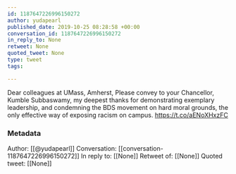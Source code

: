 ```yaml
---
id: 1187647226996150272
author: yudapearl
published_date: 2019-10-25 08:28:58 +00:00
conversation_id: 1187647226996150272
in_reply_to: None
retweet: None
quoted_tweet: None
type: tweet
tags:

---
```


Dear colleagues at UMass, Amherst, 
Please convey to your Chancellor, Kumble Subbaswamy, my deepest thanks for demonstrating exemplary leadership, and condemning the BDS movement on hard moral grounds, the only effective way of exposing racism on campus.
https://t.co/aENoXHxzFC

### Metadata

Author: [[@yudapearl]]
Conversation: [[conversation-1187647226996150272]]
In reply to: [[None]]
Retweet of: [[None]]
Quoted tweet: [[None]]
